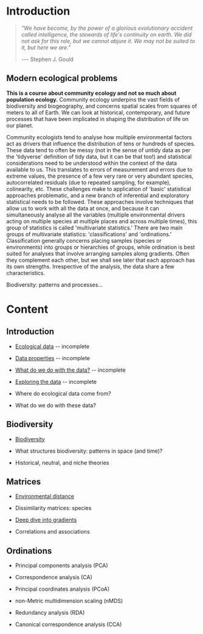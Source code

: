 # Introduction

> *"We have become, by the power of a glorious evolutionary accident called intelligence, the stewards of life's continuity on earth. We did not ask for this role, but we cannot abjure it. We may not be suited to it, but here we are."*
>
> --- Stephen J. Gould

## Modern ecological problems

**This is a course about community ecology and not so much about population ecology.** Community ecology underpins the vast fields of biodiversity and biogeography, and concerns spatial scales from squares of meters to all of Earth. We can look at historical, contemporary, and future processes that have been implicated in shaping the distribution of life on our planet.

Community ecologists tend to analyse how multiple environmental factors act as drivers that influence the distribution of tens or hundreds of species. These data tend to often be messy (not in the sense of untidy data as per the 'tidyverse' definition of tidy data, but it can be that too!) and statistical considerations need to be understood within the context of the data available to us. This translates to errors of measurement and errors due to extreme values, the presence of a few very rare or very abundant species, autocorrelated residuals (due to repeated sampling, for example), colinearity, etc. These challenges make to application of 'basic' statistical approaches problematic, and a new branch of inferential and exploratory statistical needs to be followed. These approaches involve techniques that allow us to work with all the data at once, and because it can simultaneously analyse all the variables (multiple environmental drivers acting on multiple species at multiple places and across multiple times), this group of statistics is called 'multivariate statistics.' There are two main groups of multivariate statistics: 'classifications' and 'ordinations.' Classification generally concerns placing samples (species or environments) into groups or hierarchies of groups, while ordination is best suited for analyses that involve arranging samples along gradients. Often they complement each other, but we shall see later that each approach has its own strengths. Irrespective of the analysis, the data share a few characteristics.

Biodiversity: patterns and processes...

# Content

## Introduction

-   [Ecological data](https://nbviewer.jupyter.org/github/ajsmit/Quantitative_Ecology/blob/main/jupyter_lab/ecological_data.ipynb) -- incomplete

-   [Data properties](https://nbviewer.jupyter.org/github/ajsmit/Quantitative_Ecology/blob/main/jupyter_lab/data_properties.ipynb) -- incomplete

-   [What do we do with the data?](https://nbviewer.jupyter.org/github/ajsmit/Quantitative_Ecology/blob/main/jupyter_lab/doing_data.ipynb) -- incomplete

-   [Exploring the data](https://nbviewer.jupyter.org/github/ajsmit/Quantitative_Ecology/blob/main/jupyter_lab/exploring_data.ipynb) -- incomplete

-   Where do ecological data come from?

-   What do we do with these data?

## Biodiversity

-   [Biodiversity](https://github.com/ajsmit/Quantitative_Ecology/blob/main/jupyter_lab/beta_diversity.ipynb)

-   What structures biodiversity: patterns in space (and time)?

-   Historical, neutral, and niche theories

## Matrices

-   [Environmental distance](https://github.com/ajsmit/Quantitative_Ecology/blob/main/jupyter_lab/environmental_distance.ipynb)

-   Dissimilarity matrices: species

-   [Deep dive into gradients](https://github.com/ajsmit/Quantitative_Ecology/blob/main/jupyter_lab/deep_dive_into_gradients.ipynb)

-   Correlations and associations

## Ordinations

-   Principal components analysis (PCA)

-   Correspondence analysis (CA)

-   Principal coordinates analysis (PCoA)

-   non-Metric multidimension scaling (nMDS)

-   Redundancy analysis (RDA)

-   Canonical correspondence analysis (CCA)
